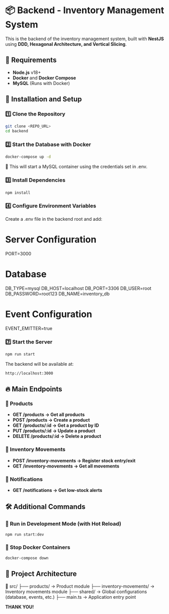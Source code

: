 # 📦 Backend - Inventory Management System

This is the backend of the inventory management system, built with **NestJS** using **DDD, Hexagonal Architecture, and Vertical Slicing**.

## 🚀 Requirements
- **Node.js** v18+
- **Docker** and **Docker Compose**
- **MySQL** (Runs with Docker)

## 🔧 Installation and Setup

### 1️⃣ Clone the Repository
```sh
git clone <REPO_URL>
cd backend
```

### 2️⃣ Start the Database with Docker
```sh
docker-compose up -d
```

📌 This will start a MySQL container using the credentials set in .env.

### 3️⃣ Install Dependencies
```sh
npm install
```

### 4️⃣ Configure Environment Variables
Create a .env file in the backend root and add:
# Server Configuration
PORT=3000

# Database
DB_TYPE=mysql
DB_HOST=localhost
DB_PORT=3306
DB_USER=root
DB_PASSWORD=root123
DB_NAME=inventory_db

# Event Configuration
EVENT_EMITTER=true

### 7️⃣ Start the Server
```sh
npm run start
```

The backend will be available at:
```sh
http://localhost:3000
```

## 🔥 Main Endpoints
### 📌 Products

- **GET /products → Get all products**
- **POST /products → Create a product**
- **GET /products/:id → Get a product by ID**
- **PUT /products/:id → Update a product**
- **DELETE /products/:id → Delete a product**

### 📌 Inventory Movements

- **POST /inventory-movements → Register stock entry/exit**
- **GET /inventory-movements → Get all movements**

### 📌 Notifications

- **GET /notifications → Get low-stock alerts**

## 🛠 Additional Commands
### 📌 Run in Development Mode (with Hot Reload)

```sh
npm run start:dev
```

### 📌 Stop Docker Containers
```sh
docker-compose down
```

## 📄 Project Architecture
📂 src/
├── products/ → Product module
├── inventory-movements/ → Inventory movements module
├── shared/ → Global configurations (database, events, etc.)
├── main.ts → Application entry point

**THANK YOU!**